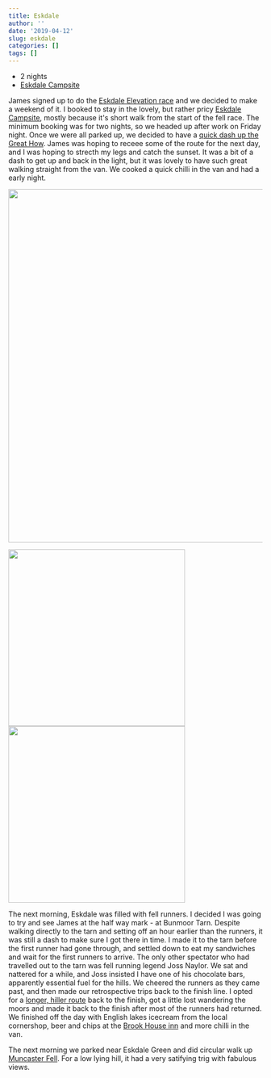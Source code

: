 ```yaml
---
title: Eskdale
author: ''
date: '2019-04-12'
slug: eskdale
categories: []
tags: []
---
```


* 2 nights
* [Eskdale Campsite](https://goo.gl/maps/r4zYjMJWPKKxT3nY9)

James signed up to do the [Eskdale Elevation race](http://penninefellrunners.co.uk/eskdale.htm) and we decided to make a weekend of it. I booked to stay in the lovely, but rather pricy [Eskdale Campsite](https://goo.gl/maps/r4zYjMJWPKKxT3nY9), mostly because it's short walk from the start of the fell race. The minimum booking was for two nights, so we headed up after work on Friday night. Once we were all parked up, we decided to have a [quick dash up the Great How](https://www.strava.com/activities/2289428027). James was hoping to receee some of the route for the next day, and I was hoping to strecth my legs and catch the sunset. It was a bit of a dash to get up and back in the light, but it was lovely to have such great walking straight from the van. We cooked a quick chilli in the van and had a early night.


<img src="https://bit.ly/2BtTVc7" width="700">

<img src="https://bit.ly/3enrETd" width="350"><img src="https://bit.ly/2V54md6" width="350">

The next morning, Eskdale was filled with fell runners. I decided I was going to try and see James at the half way mark - at Bunmoor Tarn. Despite walking directly to the tarn and setting off an hour earlier than the runners, it was still a dash to make sure I got there in time. I made it to the tarn before the first runner had gone through, and settled down to eat my sandwiches and wait for the first runners to arrive. The only other spectator who had travelled out to the tarn was fell running legend Joss Naylor. We sat and nattered for a while, and Joss insisted I have one of his chocolate bars, apparently essential fuel for the hills. We cheered the runners as they came past, and then made our retrospective trips back to the finish line. I opted for a [longer, hiller route](https://www.strava.com/activities/2289487913) back to the finish, got a little lost wandering the moors and made it back to the finish after most of the runners had returned. We finished off the day with English lakes icecream from the local cornershop, beer and chips at the [Brook House inn](https://www.brookhouseinn.co.uk/) and more chilli in the van.

The next morning we parked near Eskdale Green and did circular walk up [Muncaster Fell](https://www.strava.com/activities/2289430026).  For a low lying hill, it had a very satifying trig with fabulous views.

